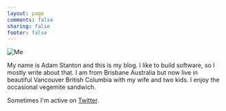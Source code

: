 ```yaml
---
layout: page
comments: false
sharing: false
footer: false
---
```

![Me](http://www.gravatar.com/avatar/e8e2b724af855a723c7b7457692f739b.png)

My name is Adam Stanton and this is my blog. I like to build software, so I mostly write about that.
I am from Brisbane Australia but now live in beautiful Vancouver British Columbia with my wife and two kids.
I enjoy the occasional vegemite sandwich.

Sometimes I'm active on [Twitter](https://twitter.com/astantona).
